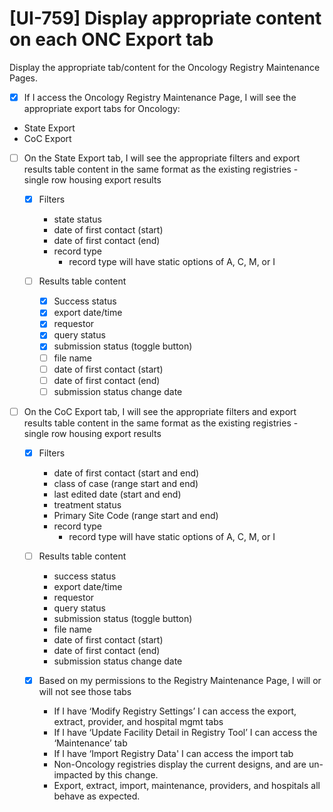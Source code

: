 # [UI-759] Display appropriate content on each ONC Export tab

Display the appropriate tab/content for the Oncology Registry Maintenance Pages.

- [x] If I access the Oncology Registry Maintenance Page, I will see the appropriate export tabs for Oncology:

- State Export
- CoC Export

- [ ] On the State Export tab, I will see the appropriate filters and export results table content in the same format as the existing registries - single row housing export results

  - [x] Filters
    - state status
    - date of first contact (start)
    - date of first contact (end)
    - record type
      - record type will have static options of A, C, M, or I

  - [ ] Results table content
    - [x] Success status
    - [x] export date/time
    - [x] requestor
    - [x] query status
    - [x] submission status (toggle button)
    - [ ] file name
    - [ ] date of first contact (start)
    - [ ] date of first contact (end)
    - [ ] submission status change date

- [ ] On the CoC Export tab, I will see the appropriate filters and export results table content in the same format as the existing registries - single row housing export results

  - [x] Filters
    - date of first contact (start and end)
    - class of case (range start and end)
    - last edited date (start and end)
    - treatment status
    - Primary Site Code (range start and end)
    - record type
      - record type will have static options of A, C, M, or I

  - [ ] Results table content
    - success status
    - export date/time
    - requestor
    - query status
    - submission status (toggle button)
    - file name
    - date of first contact (start)
    - date of first contact (end)
    - submission status change date

  - [x] Based on my permissions to the Registry Maintenance Page, I will or will not see those tabs
    - If I have ‘Modify Registry Settings’ I can access the export, extract, provider, and hospital mgmt tabs
    - If I have ‘Update Facility Detail in Registry Tool’ I can access the ‘Maintenance’ tab
    - If I have ‘Import Registry Data' I can access the import tab
    - Non-Oncology registries display the current designs, and are un-impacted by this change.
    - Export, extract, import, maintenance, providers, and hospitals all behave as expected.
